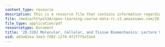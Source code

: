 ```yaml
---
content_type: resource
description: This is a resource file that contains information regarding lecture 9.
file: /media/https%3A/open-learning-course-data-rc.s3.amazonaws.com/20-310j-molecular-cellular-and-tissue-biomechanics-spring-2015/ad3a02ea3ee3fd92127d972fff5e31e4_MIT20_310JS15_Lecture9.pdf
file_type: application/pdf
resourcetype: Document
title: '20.310J Molecular, Cellular, and Tissue Biomechanics: Lecture 9'
uid: ad3a02ea-3ee3-fd92-127d-972fff5e31e4
---
```

